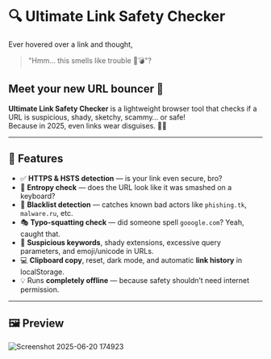 # 🔍 Ultimate Link Safety Checker

Ever hovered over a link and thought,  
> "Hmm… this smells like trouble 👃💣"?

## Meet your new URL bouncer 🚨

**Ultimate Link Safety Checker** is a lightweight browser tool that checks if a URL is suspicious, shady, sketchy, scammy… or safe!  
Because in 2025, even links wear disguises. 🕵️‍♂️

---

## 🎯 Features

- ✅ **HTTPS & HSTS detection** — is your link even secure, bro?
- 🧠 **Entropy check** — does the URL look like it was smashed on a keyboard?
- 📛 **Blacklist detection** — catches known bad actors like `phishing.tk`, `malware.ru`, etc.
- 🎭 **Typo-squatting check** — did someone spell `gooogle.com`? Yeah, caught that.
- 🧬 **Suspicious keywords**, shady extensions, excessive query parameters, and emoji/unicode in URLs.
- 💻 **Clipboard copy**, reset, dark mode, and automatic **link history** in localStorage.
- 💡 Runs **completely offline** — because safety shouldn’t need internet permission.

---

## 🖼️ Preview

![Screenshot 2025-06-20 174923](https://github.com/user-attachments/assets/d6700a23-f483-4397-bc6e-b801620fe66c)



